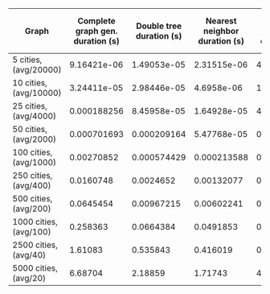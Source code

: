 | Graph | Complete graph gen. duration (s) | Double tree duration (s) | Nearest neighbor duration (s) | Random insertion duration (s) | Double tree path weight | Nearest neighbor path weight | Random insertion path weight |
|------------------------|-------------|-------------|-------------|-------------|--------|--------|--------|
| 5 cities, (avg/20000)  | 9.16421e-06 | 1.49053e-05 | 2.31515e-06 | 4.61376e-06 | 4446   | 4424   | 4425   |
| 10 cities, (avg/10000) | 3.24411e-05 | 2.98446e-05 | 4.6958e-06  | 1.18643e-05 | 6586   | 6342   | 6347   |
| 25 cities, (avg/4000)  | 0.000188256 | 8.45958e-05 | 1.64928e-05 | 4.80708e-05 | 10576  | 10039  | 9638   |
| 50 cities, (avg/2000)  | 0.000701693 | 0.000209164 | 5.47768e-05 | 0.000163688 | 14810  | 13990  | 13122  |
| 100 cities, (avg/1000) | 0.00270852  | 0.000574429 | 0.000213588 | 0.000641975 | 20646  | 19343  | 17868  |
| 250 cities, (avg/400)  | 0.0160748   | 0.0024652   | 0.00132077  | 0.00406214  | 32125  | 29785  | 27315  |
| 500 cities, (avg/200)  | 0.0645454   | 0.00967215  | 0.00602241  | 0.0192501   | 45065  | 41558  | 37995  |
| 1000 cities, (avg/100) | 0.258363    | 0.0664384   | 0.0491853   | 0.106989    | 63136  | 57643  | 52811  |
| 2500 cities, (avg/40)  | 1.61083     | 0.535843    | 0.416019    | 0.986452    | 99195  | 88998  | 82428  |
| 5000 cities, (avg/20)  | 6.68704     | 2.18859     | 1.71743     | 4.47862     | 138912 | 124201 | 114993 |
